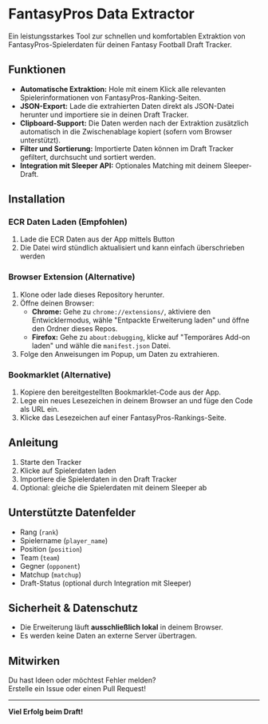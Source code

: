 # FantasyPros Data Extractor

Ein leistungsstarkes Tool zur schnellen und komfortablen Extraktion von FantasyPros-Spielerdaten für deinen Fantasy Football Draft Tracker.

## Funktionen

- **Automatische Extraktion:** Hole mit einem Klick alle relevanten Spielerinformationen von FantasyPros-Ranking-Seiten.
- **JSON-Export:** Lade die extrahierten Daten direkt als JSON-Datei herunter und importiere sie in deinen Draft Tracker.
- **Clipboard-Support:** Die Daten werden nach der Extraktion zusätzlich automatisch in die Zwischenablage kopiert (sofern vom Browser unterstützt).
- **Filter und Sortierung:** Importierte Daten können im Draft Tracker gefiltert, durchsucht und sortiert werden.
- **Integration mit Sleeper API:** Optionales Matching mit deinem Sleeper-Draft.

## Installation

### ECR Daten Laden (Empfohlen)

1. Lade die ECR Daten aus der App mittels Button
2. Die Datei wird stündlich aktualisiert und kann einfach überschrieben werden

### Browser Extension (Alternative)

1. Klone oder lade dieses Repository herunter.
2. Öffne deinen Browser:
   - **Chrome:** Gehe zu `chrome://extensions/`, aktiviere den Entwicklermodus, wähle "Entpackte Erweiterung laden" und öffne den Ordner dieses Repos.
   - **Firefox:** Gehe zu `about:debugging`, klicke auf "Temporäres Add-on laden" und wähle die `manifest.json` Datei.
3. Folge den Anweisungen im Popup, um Daten zu extrahieren.

### Bookmarklet (Alternative)

1. Kopiere den bereitgestellten Bookmarklet-Code aus der App.
2. Lege ein neues Lesezeichen in deinem Browser an und füge den Code als URL ein.
3. Klicke das Lesezeichen auf einer FantasyPros-Rankings-Seite.

## Anleitung

1. Starte den Tracker
2. Klicke auf Spielerdaten laden
3. Importiere die Spielerdaten in den Draft Tracker
4. Optional: gleiche die Spielerdaten mit deinem Sleeper ab

## Unterstützte Datenfelder

- Rang (`rank`)
- Spielername (`player_name`)
- Position (`position`)
- Team (`team`)
- Gegner (`opponent`)
- Matchup (`matchup`)
- Draft-Status (optional durch Integration mit Sleeper)

## Sicherheit & Datenschutz

- Die Erweiterung läuft **ausschließlich lokal** in deinem Browser.
- Es werden keine Daten an externe Server übertragen.

## Mitwirken

Du hast Ideen oder möchtest Fehler melden?  
Erstelle ein Issue oder einen Pull Request!

---

**Viel Erfolg beim Draft!**